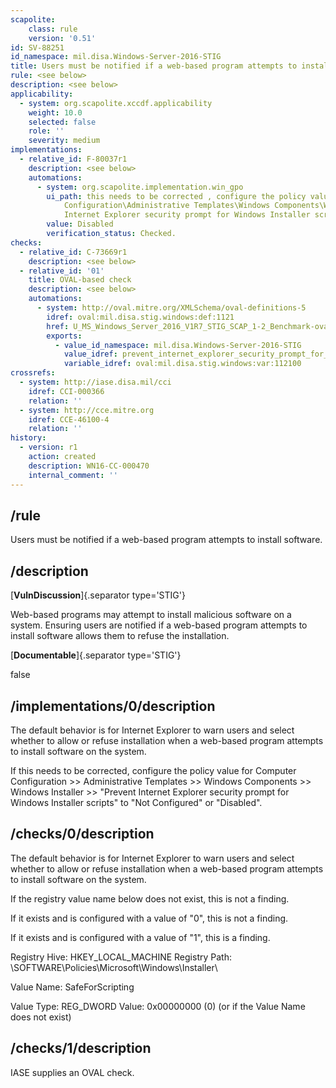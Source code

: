 ```yaml
---
scapolite:
    class: rule
    version: '0.51'
id: SV-88251
id_namespace: mil.disa.Windows-Server-2016-STIG
title: Users must be notified if a web-based program attempts to install software.
rule: <see below>
description: <see below>
applicability:
  - system: org.scapolite.xccdf.applicability
    weight: 10.0
    selected: false
    role: ''
    severity: medium
implementations:
  - relative_id: F-80037r1
    description: <see below>
    automations:
      - system: org.scapolite.implementation.win_gpo
        ui_path: this needs to be corrected , configure the policy value for Computer
            Configuration\Administrative Templates\Windows Components\Windows Installer\Prevent
            Internet Explorer security prompt for Windows Installer scripts
        value: Disabled
        verification_status: Checked.
checks:
  - relative_id: C-73669r1
    description: <see below>
  - relative_id: '01'
    title: OVAL-based check
    description: <see below>
    automations:
      - system: http://oval.mitre.org/XMLSchema/oval-definitions-5
        idref: oval:mil.disa.stig.windows:def:1121
        href: U_MS_Windows_Server_2016_V1R7_STIG_SCAP_1-2_Benchmark-oval.xml
        exports:
          - value_id_namespace: mil.disa.Windows-Server-2016-STIG
            value_idref: prevent_internet_explorer_security_prompt_for_windows_installer_scripts_var
            variable_idref: oval:mil.disa.stig.windows:var:112100
crossrefs:
  - system: http://iase.disa.mil/cci
    idref: CCI-000366
    relation: ''
  - system: http://cce.mitre.org
    idref: CCE-46100-4
    relation: ''
history:
  - version: r1
    action: created
    description: WN16-CC-000470
    internal_comment: ''
---
```



## /rule

Users must be notified if a web-based program attempts to install software.

## /description

[**VulnDiscussion**]{.separator type='STIG'}

Web-based programs may attempt to install malicious software on a system. Ensuring users are notified if a web-based program attempts to install software allows them to refuse the installation.

[**Documentable**]{.separator type='STIG'}

false

## /implementations/0/description

The default behavior is for Internet Explorer to warn users and select whether to allow or refuse installation when a web-based program attempts to install software on the system.

If this needs to be corrected, configure the policy value for Computer Configuration >> Administrative Templates >> Windows Components >> Windows Installer >> "Prevent Internet Explorer security prompt for Windows Installer scripts" to "Not Configured" or "Disabled".

## /checks/0/description

The default behavior is for Internet Explorer to warn users and select whether to allow or refuse installation when a web-based program attempts to install software on the system.

If the registry value name below does not exist, this is not a finding.

If it exists and is configured with a value of "0", this is not a finding.

If it exists and is configured with a value of "1", this is a finding.

Registry Hive: HKEY_LOCAL_MACHINE
Registry Path: \SOFTWARE\Policies\Microsoft\Windows\Installer\

Value Name: SafeForScripting

Value Type: REG_DWORD
Value: 0x00000000 (0) (or if the Value Name does not exist)

## /checks/1/description

IASE supplies an OVAL check.
